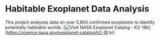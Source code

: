 # Habitable Exoplanet Data Analysis

This project analyzes data on over 5,800 confirmed exoplanets to identify potentially habitable worlds.
[![Visit NASA Exoplanet Catalog - K2-18b](https://science.nasa.gov/_ipx/w_1024,q_80/https://images-assets.nasa.gov/image/PIA16041/PIA16041~orig.jpg)](https://science.nasa.gov/exoplanet-catalog/k2-18 b/)
